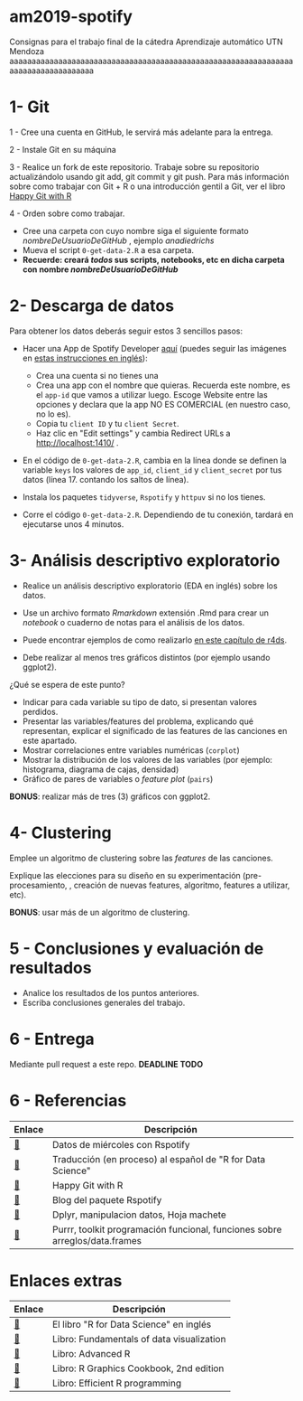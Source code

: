 # am2019-spotify

Consignas para el trabajo final de la cátedra Aprendizaje automático UTN Mendoza
aaaaaaaaaaaaaaaaaaaaaaaaaaaaaaaaaaaaaaaaaaaaaaaaaaaaaaaaaaaaaaaaaaaaaaaaaaaaaaaaaaa

# 1- Git 
  
1 - Cree una cuenta en GitHub, le servirá más adelante para la entrega.
 
2 - Instale Git en su máquina

3 - Realice un fork de este repositorio. Trabaje sobre su repositorio actualizándolo usando git add, git commit y git push. Para más información sobre como trabajar con Git + R o una introducción gentil a Git, ver el libro [Happy Git with R](https://happygitwithr.com/)

4 - Orden sobre como trabajar.

* Cree una carpeta con cuyo nombre siga el siguiente formato *nombreDeUsuarioDeGitHub* , ejemplo *anadiedrichs*
* Mueva el script `0-get-data-2.R` a esa carpeta. 
*  **Recuerde: creará _todos_ sus scripts, notebooks, etc en dicha carpeta con nombre *nombreDeUsuarioDeGitHub***

# 2- Descarga de datos

Para obtener los datos deberás seguir estos 3 sencillos pasos:

- Hacer una App de Spotify Developer [aquí](https://developer.spotify.com/dashboard) (puedes seguir las imágenes en [estas instrucciones en inglés](https://r-music.rbind.io/posts/2018-10-01-rspotify/)):
    -   Crea una cuenta si no tienes una
    -   Crea una app con el nombre que quieras. Recuerda este nombre, es el `app-id` que vamos a utilizar luego. Escoge Website entre las opciones y declara que la app NO ES COMERCIAL (en nuestro caso, no lo es).
    -   Copia tu `client ID` y tu `client Secret`.
    -   Haz clic en "Edit settings" y cambia Redirect URLs a <http://localhost:1410/> .

- En el código de `0-get-data-2.R`, cambia en la línea donde se definen la variable `keys` los valores de `app_id`, `client_id` y `client_secret` por tus datos (línea 17. contando los saltos de línea).

- Instala los paquetes `tidyverse`, `Rspotify` y `httpuv` si no los tienes.

- Corre el código `0-get-data-2.R`. Dependiendo de tu conexión, tardará en ejecutarse unos 4 minutos.

# 3- Análisis descriptivo exploratorio

* Realice un análisis descriptivo exploratorio (EDA en inglés) sobre los datos.
 
* Use un archivo formato *Rmarkdown* extensión .Rmd para crear un *notebook* o cuaderno de notas para el análisis de los datos.

* Puede encontrar ejemplos de como realizarlo [en este capítulo de r4ds](https://r4ds.had.co.nz/exploratory-data-analysis.html).

* Debe realizar al menos tres gráficos distintos (por ejemplo usando ggplot2).

¿Qué se espera de este punto?

* Indicar para cada variable su tipo de dato, si presentan valores perdidos.
* Presentar las variables/features del problema, explicando qué representan, explicar el significado de las features de las canciones en este apartado.
* Mostrar correlaciones entre variables numéricas (`corplot`)
* Mostrar la distribución de los valores de las variables (por ejemplo: histograma, diagrama de cajas, densidad)
* Gráfico de pares de variables o *feature plot* (`pairs`)

**BONUS**: realizar más de tres (3) gráficos con ggplot2.

# 4- Clustering

Emplee un algoritmo de clustering sobre las *features* de las canciones. 

Explique las elecciones para su diseño en su experimentación (pre-procesamiento, , creación de nuevas features, algoritmo, features a utilizar, etc).

**BONUS**: usar más de un algoritmo de clustering.

# 5 - Conclusiones y evaluación de resultados

* Analice los resultados de los puntos anteriores.
* Escriba conclusiones generales del trabajo.

# 6 - Entrega

Mediante pull request a este repo.
**DEADLINE TODO**

# 6 - Referencias

| Enlace | Descripción |
| --- | --- |
| [:link:](https://github.com/cienciadedatos/datos-de-miercoles/tree/master/datos/2019/2019-05-15) | Datos de miércoles con Rspotify |
| [:link:](http://es.r4ds.hadley.nz/) | Traducción (en proceso) al español de "R for Data Science" |
| [:link:](https://happygitwithr.com/) | Happy Git with R |
| [:link:](https://r-music.rbind.io/) | Blog del paquete Rspotify |
| [:link:](https://dplyr.tidyverse.org/) | Dplyr, manipulacion datos, Hoja machete |
| [:link:](https://purrr.tidyverse.org/) | Purrr, toolkit programación funcional, funciones sobre arreglos/data.frames|


# Enlaces extras

| Enlace | Descripción |
| --- | --- |
| [:link:](http://r4ds.had.co.nz/) | El libro "R for Data Science" en inglés |
| [:link:](https://serialmentor.com/dataviz/) | Libro: Fundamentals of data visualization|
| [:link:](https://adv-r.hadley.nz/) | Libro: Advanced R |
| [:link:](https://r-graphics.org/) | Libro: R Graphics Cookbook, 2nd edition |
| [:link:](https://bookdown.org/csgillespie/efficientR/) | Libro: Efficient R programming |






